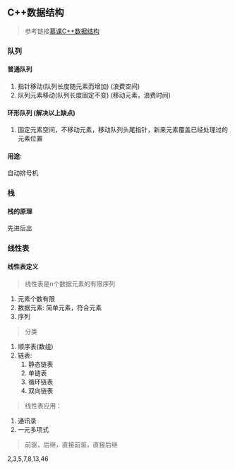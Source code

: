 ## C++数据结构
> 参考链接[慕课C++数据结构](https://baike.so.com/doc/5463287-5701618.html "慕课数据结构")

### 队列
#### 普通队列

1. 指针移动(队列长度随元素而增加) (浪费空间)
2. 队列元素移动(队列长度固定不变) (移动元素，浪费时间)

#### 环形队列 (解决以上缺点)
1. 固定元素空间，不移动元素，移动队列头尾指针，新来元素覆盖已经处理过的元素位置

#### 用途:
自动排号机


### 栈

#### 栈的原理
先进后出

### 线性表

#### 线性表定义

> 线性表是n个数据元素的有限序列
1. 元素个数有限
2. 数据元素: 简单元素，符合元素
3. 序列

> 分类
1. 顺序表(数组)
2. 链表:
    1. 静态链表
    2. 单链表
    3. 循环链表
    4. 双向链表


> 线性表应用：
1. 通讯录
2. 一元多项式

> 前驱，后继，直接前驱，直接后继

2,3,5,7,8,13,46




